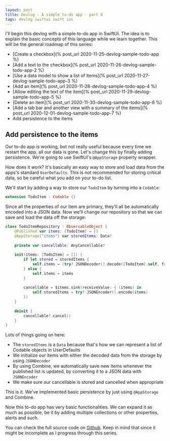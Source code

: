 ```yaml
---
layout: post
title: Devlog - A simple to-do app - part 8
tags: devlog swiftui swift ios
---
```


I'll begin this devlog with a simple to-do app in SwiftUI. The idea is to explain the basic concepts of this language while we learn together. This will be the general roadmap of this series:

* [Create a checkbox](% post_url 2020-11-25-devlog-sample-todo-app %)
* [Add a text to the checkbox](% post_url 2020-11-26-devlog-sample-todo-app-2 %)
* [Use a data model to show a list of items](% post_url 2020-11-27-devlog-sample-todo-app-3 %)
* [Add an item](% post_url 2020-11-28-devlog-sample-todo-app-4 %)
* [Allow editing the text of the item](% post_url 2020-11-29-devlog-sample-todo-app-5 %)
* [Delete an item](% post_url 2020-11-30-devlog-sample-todo-app-6 %)
* [Add a tab bar and another view with a summary of the items](% post_url 2020-12-01-devlog-sample-todo-app-7 %)
* Add persistence to the items

## Add persistence to the items

Our to-do app is working, but not really useful because every time we restart the app, all our data is gone. Let's change this by finally adding persistence. We're going to use SwiftUI's `@AppStorage` property wrapper.

How does it work? It's basically an easy way to store and load data from the apps's standard `UserDefaults`. This is not recommended for storing critical data, so be careful what you add on your to-do list.

We'll start by adding a way to store our `TodoItem` by turning into a `Codable`:

```swift
extension TodoItem : Codable {}
```

Since all the properties of our item are primary, they'll all be automatically encoded into a JSON data. Now we'll change our repository so that we can save and load the data off the storage:

```swift
class TodoItemRepository : ObservableObject {
    @Published var items: [TodoItem] = []
    @AppStorage("items") var storedItems: Data?
    
    private var cancellable: AnyCancellable?
    
    init(items: [TodoItem] = []) {
        if let stored = storedItems {
            self.items = (try? JSONDecoder().decode([TodoItem].self, from: stored)) ?? items
        } else {
            self.items = items
        }
        
        cancellable = $items.sink(receiveValue: { (items) in
            self.storedItems = try? JSONEncoder().encode(items)
        })
    }
    
    deinit {
        cancellable?.cancel()
    }
}
```

Lots of things going on here:

* The `storedItems` is a `Data` because that's how we can represent a list of Codable objects in UserDefaults
* We initialize our items with either the decoded data from the storage by using `JSONDecoder`
* By using Combine, we automatically save new items whenever the published list is updated, by converting it to a JSON data with `JSONEncoder`
* We make sure our cancellable is stored and cancelled when appropriate

This is it. We've implemented basic persistence by just using `@AppStorage` and Combine.

Now this to-do app has very basic functionalities. We can expand it as much as possible, be it by adding multiple collections or other properties, alerts and such.

You can check the full source code on [Github](https://github.com/edgarkenji/SimpleTodo/tree/feature/checkbox). Keep in mind that since it might be incomplete as I progress through this series.
